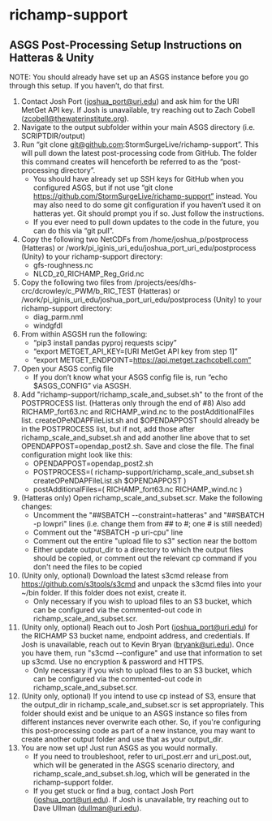 # richamp-support

## ASGS Post-Processing Setup Instructions on Hatteras & Unity

NOTE: You should already have set up an ASGS instance before you go through this setup. If you haven’t, do that first.

1. Contact Josh Port (joshua_port@uri.edu) and ask him for the URI MetGet API key. If Josh is unavailable, try reaching out to Zach Cobell (zcobell@thewaterinstitute.org).
2. Navigate to the output subfolder within your main ASGS directory (i.e. SCRIPTDIR/output)
3. Run “git clone git@github.com:StormSurgeLive/richamp-support”. This will pull down the latest post-processing code from GitHub. The folder this command creates will henceforth be referred to as the “post-processing directory”.
   - You should have already set up SSH keys for GitHub when you configured ASGS, but if not use “git clone https://github.com/StormSurgeLive/richamp-support” instead. You may also need to do some git configuration if you haven’t used it on hatteras yet. Git should prompt you if so. Just follow the instructions.
   - If you ever need to pull down updates to the code in the future, you can do this via “git pull”.
4. Copy the following two NetCDFs from /home/joshua_p/postprocess (Hatteras) or /work/pi_iginis_uri_edu/joshua_port_uri_edu/postprocess (Unity) to your richamp-support directory:
   - gfs-roughness.nc
   - NLCD_z0_RICHAMP_Reg_Grid.nc
5. Copy the following two files from /projects/ees/dhs-crc/dcrowley/c_PWM/b_RIC_TEST (Hatteras) or /work/pi_iginis_uri_edu/joshua_port_uri_edu/postprocess (Unity) to your richamp-support directory:
   - diag_parm.nml
   - windgfdl
6. From within ASGSH run the following:
   - “pip3 install pandas pyproj requests scipy”
   - “export METGET_API_KEY=[URI MetGet API key from step 1]”
   - “export METGET_ENDPOINT=https://api.metget.zachcobell.com”
7. Open your ASGS config file
   - If you don’t know what your ASGS config file is, run “echo $ASGS_CONFIG” via ASGSH.
8. Add "richamp-support/richamp_scale_and_subset.sh" to the front of the POSTPROCESS list. (Hatteras only through the end of #8) Also add RICHAMP_fort63.nc and RICHAMP_wind.nc to the postAdditionalFiles list. createOPeNDAPFileList.sh and $OPENDAPPOST should already be in the POSTPROCESS list, but if not, add those after richamp_scale_and_subset.sh and add another line above that to set OPENDAPPOST=opendap_post2.sh. Save and close the file. The final configuration might look like this:
   - OPENDAPPOST=opendap_post2.sh
   - POSTPROCESS=( richamp-support/richamp_scale_and_subset.sh createOPeNDAPFileList.sh $OPENDAPPOST )
   - postAdditionalFiles=( RICHAMP_fort63.nc RICHAMP_wind.nc )
9. (Hatteras only) Open richamp_scale_and_subset.scr. Make the following changes:
   - Uncomment the "##SBATCH --constraint=hatteras" and "##SBATCH -p lowpri" lines (i.e. change them from ## to #; one # is still needed)
   - Comment out the "#SBATCH -p uri-cpu" line
   - Comment out the entire "upload file to s3" section near the bottom
   - Either update output_dir to a directory to which the output files should be copied, or comment out the relevant cp command if you don't need the files to be copied
10. (Unity only, optional) Download the latest s3cmd release from https://github.com/s3tools/s3cmd and unpack the s3cmd files into your ~/bin folder. If this folder does not exist, create it.
    - Only necessary if you wish to upload files to an S3 bucket, which can be configured via the commented-out code in richamp_scale_and_subset.scr.
11. (Unity only, optional) Reach out to Josh Port (joshua_port@uri.edu) for the RICHAMP S3 bucket name, endpoint address, and credentials. If Josh is unavailable, reach out to Kevin Bryan (bryank@uri.edu). Once you have them, run "s3cmd --configure" and use that information to set up s3cmd. Use no encryption & password and HTTPS. 
    - Only necessary if you wish to upload files to an S3 bucket, which can be configured via the commented-out code in richamp_scale_and_subset.scr.
12. (Unity only, optional) If you intend to use cp instead of S3, ensure that the output_dir in richamp_scale_and_subset.scr is set appropriately. This folder should exist and be unique to an ASGS instance so files from different instances never overwrite each other. So, if you're configuring this post-processing code as part of a new instance, you may want to create another output folder and use that as your output_dir.
13. You are now set up! Just run ASGS as you would normally.
    - If you need to troubleshoot, refer to uri_post.err and uri_post.out, which will be generated in the ASGS scenario directory, and richamp_scale_and_subset.sh.log, which will be generated in the richamp-support folder.
    - If you get stuck or find a bug, contact Josh Port (joshua_port@uri.edu). If Josh is unavailable, try reaching out to Dave Ullman (dullman@uri.edu).
